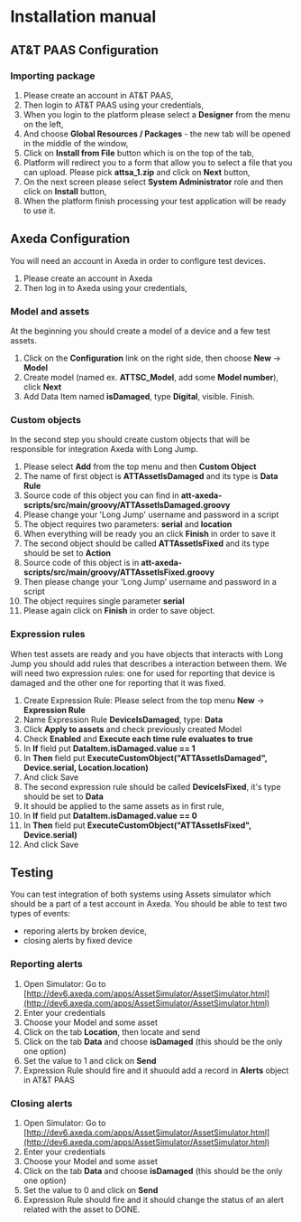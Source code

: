 # Installation manual

## AT&T PAAS Configuration

### Importing package
1. Please create an account in AT&T PAAS,
1. Then login to AT&T PAAS using your credentials,
1. When you login to the platform please select a **Designer** from the menu on the left,
1. And choose **Global Resources / Packages** - the new tab will be opened in the middle of the window,
1. Click on **Install from File** button which is on the top of the tab,
1. Platform will redirect you to a form that allow you to select a file that you can upload. Please pick **attsa_1.zip** and click on **Next** button,
1. On the next screen please select **System Administrator** role and then click on **Install** button,
1. When the platform finish processing your test application will be ready to use it.

## Axeda Configuration
You will need an account in Axeda in order to configure test devices.

1. Please create an account in Axeda
1. Then log in to Axeda using your credentials,


### Model and assets
At the beginning you should create a model of a device and a few test assets.

1. Click on the **Configuration** link on the right side, then choose **New** -> **Model**
1. Create model (named ex. **ATTSC_Model**, add some **Model number**), click **Next**
1. Add Data Item named **isDamaged**, type **Digital**, visible. Finish.
	
### Custom objects
In the second step you should create custom objects that will be responsible for integration Axeda with Long Jump. 

1. Please select **Add** from the top menu and then **Custom Object**
1. The name of first object is **ATTAssetIsDamaged** and its type is **Data Rule**
1. Source code of this object you can find in **att-axeda-scripts/src/main/groovy/ATTAssetIsDamaged.groovy**
1. Please change your 'Long Jump' username and password in a script
1. The object requires two parameters: **serial** and **location**
1. When everything will be ready you an click **Finish** in order to save it
1. The second object should be called **ATTAssetIsFixed** and its type should be set to **Action**
1. Source code of this object is in **att-axeda-scripts/src/main/groovy/ATTAssetIsFixed.groovy**
1. Then please change your 'Long Jump' username and password in a script
1. The object requires single parameter **serial**
1. Please again click on **Finish** in order to save object.

### Expression rules
When test assets are ready and you have objects that interacts with Long Jump you should add rules that describes a interaction between them. We will need two expression rules: one for used for reporting that device is damaged and the other one for reporting that it was fixed.

1. Create Expression Rule: Please select from the top menu **New** -> **Expression Rule**
1. Name Expression Rule **DeviceIsDamaged**, type: **Data**
1. Click **Apply to assets** and check previously created Model
1. Check **Enabled** and **Execute each time rule evaluates to true**
1. In **If** field put **DataItem.isDamaged.value == 1**
1. In **Then** field put **ExecuteCustomObject("ATTAssetIsDamaged", Device.serial, Location.location)**
1. And click Save
1. The second expression rule should be called **DeviceIsFixed**, it's type should be set to **Data**
1. It should be applied to the same assets as in first rule,
1. In **If** field put **DataItem.isDamaged.value == 0**
1. In **Then** field put **ExecuteCustomObject("ATTAssetIsFixed", Device.serial)**
1. And click Save

## Testing
You can test integration of both systems using Assets simulator which should be a part of a test account in Axeda. You should be able to test two types of events:

* reporing alerts by broken device,
* closing alerts by fixed device

### Reporting alerts
1. Open Simulator: Go to [http://dev6.axeda.com/apps/AssetSimulator/AssetSimulator.html](http://dev6.axeda.com/apps/AssetSimulator/AssetSimulator.html)
1. Enter your credentials
1. Choose your Model and some asset
1. Click on the tab **Location**, then locate and send
1. Click on the tab **Data** and choose **isDamaged** (this should be the only one option)
1. Set the value to 1 and click on **Send**
1. Expression Rule should fire and it shuould add a record in **Alerts** object in AT&T PAAS

### Closing alerts
1. Open Simulator: Go to [http://dev6.axeda.com/apps/AssetSimulator/AssetSimulator.html](http://dev6.axeda.com/apps/AssetSimulator/AssetSimulator.html)
1. Enter your credentials
1. Choose your Model and some asset
1. Click on the tab **Data** and choose **isDamaged** (this should be the only one option)
1. Set the value to 0 and click on **Send**
1. Expression Rule should fire and it should change the status of an alert related with the asset to DONE.
